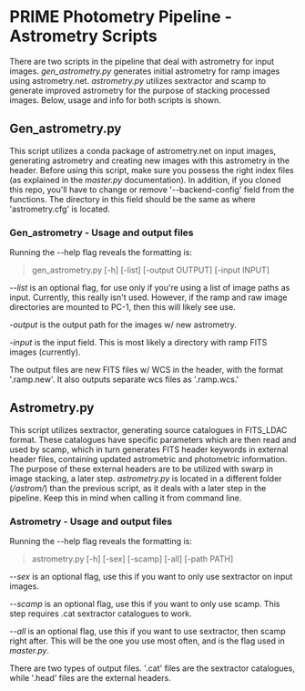 # PRIME Photometry Pipeline - Astrometry Scripts

There are two scripts in the pipeline that deal with astrometry for input images.  _gen_astrometry.py_ generates initial astrometry for ramp images using astrometry.net.  _astrometry.py_ utilizes sextractor and scamp to generate improved astrometry for the purpose of stacking processed images.  Below, usage and info for both scripts is shown.

## Gen_astrometry.py 

This script utilizes a conda package of astrometry.net on input images, generating astrometry and creating new images with this astrometry in the header.  Before using this script, make sure you possess the right index files (as explained in the _master.py_ documentation).  In addition, if you cloned this repo, you'll have to change or remove '--backend-config' field from the functions.  The directory in this field should be the same as where 'astrometry.cfg' is located.  

### Gen_astrometry - Usage and output files

Running the --help flag reveals the formatting is:

> gen_astrometry.py [-h] [-list] [-output OUTPUT] [-input INPUT]

-_-list_ is an optional flag, for use only if you're using a list of image paths as input.  Currently, this really isn't used.  However, if the ramp and raw image directories are mounted to PC-1, then this will likely see use. 

-_output_ is the output path for the images w/ new astrometry.  

-_input_ is the input field.  This is most likely a directory with ramp FITS images (currently).    

The output files are new FITS files w/ WCS in the header, with the format '.ramp.new'.  It also outputs separate wcs files as '.ramp.wcs.'

## Astrometry.py

This script utilizes sextractor, generating source catalogues in FITS_LDAC format.  These catalogues have specific parameters which are then read and used by scamp, which in turn generates FITS header keywords in external header files, containing updated astrometric and photometric information.  The purpose of these external headers are to be utilized with swarp in image stacking, a later step.  _astrometry.py_ is located in a different folder (_/astrom/_) than the previous script, as it deals with a later step in the pipeline.  Keep this in mind when calling it from command line.

### Astrometry - Usage and output files

Running the --help flag reveals the formatting is:

> astrometry.py [-h] [-sex] [-scamp] [-all] [-path PATH]

-_-sex_ is an optional flag, use this if you want to only use sextractor on input images.

-_-scamp_ is an optional flag, use this if you want to only use scamp.  This step requires .cat sextractor catalogues to work.

-_-all_ is an optional flag, use this if you want to use sextractor, then scamp right after.  This will be the one you use most often, and is the flag used in _master.py_.  

There are two types of output files.  '.cat' files are the sextractor catalogues, while '.head' files are the external headers.

